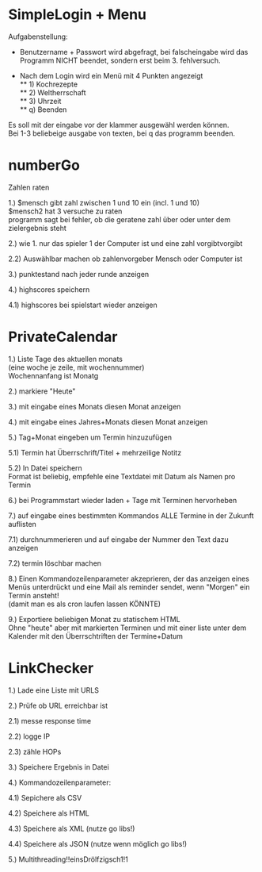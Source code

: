 # SimpleLogin + Menu #

Aufgabenstellung:
 
* Benutzername + Passwort wird abgefragt, bei falscheingabe wird das Programm NICHT beendet, sondern erst beim 3. fehlversuch.
 
* Nach dem Login wird ein Menü mit 4 Punkten angezeigt  
** 1) Kochrezepte  
** 2) Weltherrschaft  
** 3) Uhrzeit  
** q) Beenden  
 
Es soll mit der eingabe vor der klammer ausgewähl werden können.  
Bei 1-3 beliebeige ausgabe von texten, bei q das programm beenden.  
 


# numberGo #
 
Zahlen raten
 
1.)
$mensch gibt zahl zwischen 1 und 10 ein (incl. 1 und 10)  
$mensch2 hat 3 versuche zu raten  
programm sagt bei fehler, ob die geratene zahl über oder unter dem zielergebnis steht  
 
2.)
wie 1. nur das spieler 1 der Computer ist und eine zahl vorgibtvorgibt
 
2.2)
Auswählbar machen ob zahlenvorgeber Mensch oder Computer ist
 
3.)
punktestand nach jeder runde anzeigen
 
4.)
highscores speichern
 
4.1)
highscores bei spielstart wieder anzeigen
 
 
# PrivateCalendar #
 
1.)
Liste Tage des aktuellen monats  
(eine woche je zeile, mit wochennummer)  
Wochennanfang ist Monatg
 
2.)
markiere "Heute"
 
3.)
mit eingabe eines Monats diesen Monat anzeigen
 
4.) 
mit eingabe eines Jahres+Monats diesen Monat anzeigen
 
5.)
Tag+Monat eingeben um Termin hinzuzufügen
 
5.1) 
Termin hat Überrschrift/Titel + mehrzeilige Notitz
 
5.2)
In Datei speichern  
Format ist beliebig, empfehle eine Textdatei mit Datum als Namen pro Termin
 
6.)
bei Programmstart wieder laden + Tage mit Terminen hervorheben
 
7.)
auf eingabe eines  bestimmten Kommandos ALLE Termine in der Zukunft auflisten
 
7.1)
durchnummerieren und auf eingabe der Nummer den Text dazu anzeigen
 
7.2)
termin löschbar machen
 
8.)
Einen Kommandozeilenparameter akzeprieren, der das anzeigen eines Menüs unterdrückt und eine Mail als reminder sendet, wenn "Morgen" ein Termin ansteht!  
(damit man es als cron laufen lassen KÖNNTE)
 
9.)
Exportiere beliebigen Monat zu statischem HTML  
Ohne "heute" aber mit markierten Terminen und mit einer liste unter dem Kalender mit den Überrschtriften der Termine+Datum

 
# LinkChecker #
 
1.) Lade eine Liste mit URLS
 
2.) Prüfe ob URL erreichbar ist
 
2.1) messe response time
 
2.2) logge IP
 
2.3) zähle HOPs
 
3.) Speichere Ergebnis in Datei
 
4.) Kommandozeilenparameter:
 
4.1) Sepichere als CSV
 
4.2) Speichere als HTML
 
4.3) Speichere als XML (nutze go libs!)
 
4.4) Speichere als JSON (nutze wenn möglich go libs!)
 
5.) Multithreading!!einsDrölfzigsch1!1